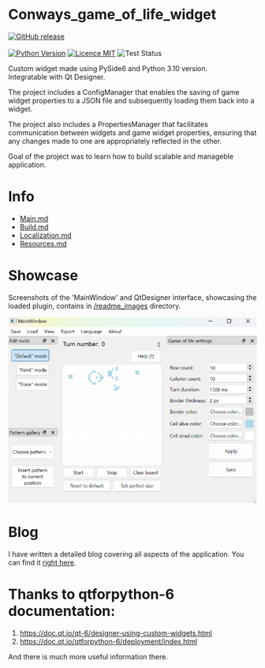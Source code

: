 # Conways_game_of_life_widget
[![GitHub release](https://img.shields.io/github/release/ZyMa-1/Conways_game_of_life_widget.svg?style=for-the-badge&logo=github)](https://github.com/ZyMa-1/Conways_game_of_life_widget/releases/latest)
<br>
<br>
[![Python Version](https://img.shields.io/badge/Python-3.10-blue.svg)](https://www.python.org/downloads/release/python-310/)
[![Licence MIT](https://img.shields.io/badge/License-MIT-purple.svg)](/LICENCE)
![Test Status](https://github.com/ZyMa-1/Conways_game_of_life_widget/actions/workflows/tests.yml/badge.svg?branch=master)

Custom widget made using PySide6 and Python 3.10 version.  
Integratable with Qt Designer.  
  
The project includes a ConfigManager that enables the saving of game widget properties to a JSON file and subsequently loading them back into a widget.  
  
The project also includes a PropertiesManager that facilitates communication between widgets and game widget properties, ensuring that any changes made to one are appropriately reflected in the other.

Goal of the project was to learn how to build scalable and manageble application.
  
# Info
- [Main.md](/info/Main.md)
- [Build.md](/info/Build.md)
- [Localization.md](/info/Localization.md)
- [Resources.md](/info/Resources.md)

# Showcase  
  
Screenshots of the 'MainWindow' and QtDesigner interface, showcasing the loaded plugin, contains in [/readme_images](/readme_images) directory.

![Image 4](/readme_images/4_new.png)

# Blog

I have written a detailed blog covering all aspects of the application. You can find it [right here](https://zyma-1.github.io/technical/2023/06/26/Conways-game-of-life-as-a-PySide6-widget.html).

# Thanks to qtforpython-6 documentation:
 1. https://doc.qt.io/qt-6/designer-using-custom-widgets.html
 2. https://doc.qt.io/qtforpython-6/deployment/index.html

And there is much more useful information there.
